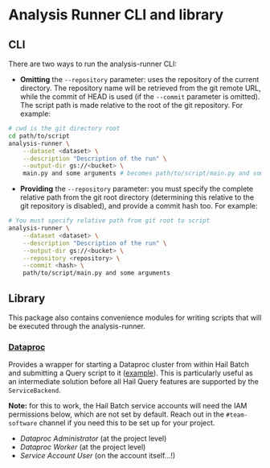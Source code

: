 # Analysis Runner CLI and library

## CLI

There are two ways to run the analysis-runner CLI:

- **Omitting** the `--repository` parameter: uses the repository of the current directory. The repository name will be retrieved from
  the git remote URL, while the commit of HEAD is used (if the `--commit`
  parameter is omitted). The script path is made relative to the root of the git
  repository. For example:

```bash
# cwd is the git directory root
cd path/to/script
analysis-runner \
    --dataset <dataset> \
    --description "Description of the run" \
    --output-dir gs://<bucket> \
    main.py and some arguments # becomes path/to/script/main.py and some arguments
```

- **Providing** the `--repository` parameter: you must specify the complete relative path from the git root directory (determining this relative to the git repository is disabled), and provide a commit hash too. For
  example:

```bash
# You must specify relative path from git root to script
analysis-runner \
    --dataset <dataset> \
    --description "Description of the run" \
    --output-dir gs://<bucket> \
    --repository <repository> \
    --commit <hash> \
    path/to/script/main.py and some arguments
```

## Library

This package also contains convenience modules for writing scripts that will be
executed through the analysis-runner.

### [Dataproc](dataproc.py)

Provides a wrapper for starting a Dataproc cluster from within Hail Batch and
submitting a Query script to it ([example](../examples/dataproc)). This is
particularly useful as an intermediate solution before all Hail Query features
are supported by the `ServiceBackend`.

**Note:** for this to work, the Hail Batch service accounts will need the IAM
permissions below, which are not set by default. Reach out in the
`#team-software` channel if you need this to be set up for your project.

- _Dataproc Administrator_ (at the project level)
- _Dataproc Worker_ (at the project level)
- _Service Account User_ (on the account itself...!)

